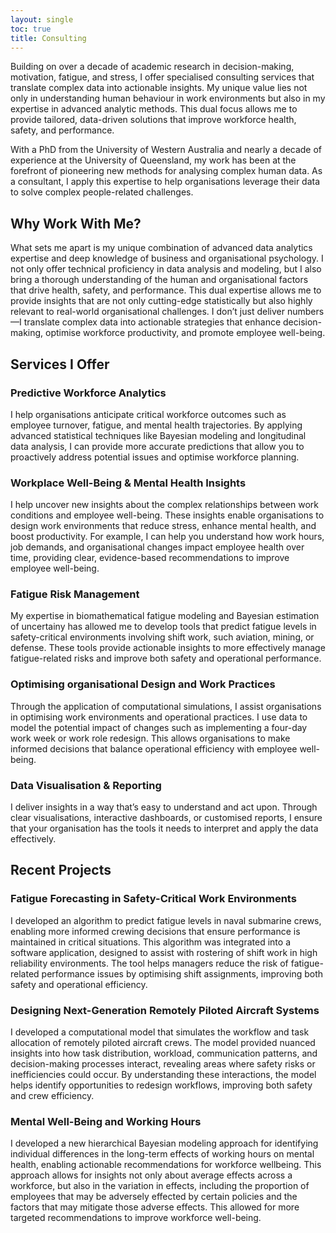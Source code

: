 ```yaml
---
layout: single
toc: true
title: Consulting
---
```


Building on over a decade of academic research in decision-making, motivation, fatigue, and stress, 
I offer specialised consulting services that translate complex data into actionable insights. 
My unique value lies not only in understanding human behaviour in work environments but 
also in my expertise in advanced analytic methods. This dual focus allows me 
to provide tailored, data-driven solutions that improve workforce health, safety, and performance.

With a PhD from the University of Western Australia and nearly a decade of experience at the 
University of Queensland, my work has been at the forefront of pioneering new methods for 
analysing complex human data. As a consultant, I apply this expertise to help organisations 
leverage their data to solve complex people-related challenges.

## Why Work With Me?

What sets me apart is my unique combination of advanced data analytics expertise and deep knowledge 
of business and organisational psychology. I not only offer technical proficiency in data analysis 
and modeling, but I also bring a thorough understanding of the human and organisational factors 
that drive health, safety, and performance. This dual expertise allows me to provide insights that 
are not only cutting-edge statistically but also highly relevant to real-world organisational challenges. 
I don’t just deliver numbers—I translate complex data into actionable strategies that enhance 
decision-making, optimise workforce productivity, and promote employee well-being.

## Services I Offer 

### Predictive Workforce Analytics
I help organisations anticipate critical workforce outcomes such as employee turnover, fatigue, 
and mental health trajectories. By applying advanced statistical techniques like Bayesian modeling 
and longitudinal data analysis, I can provide more accurate predictions that allow you to proactively 
address potential issues and optimise workforce planning.

### Workplace Well-Being & Mental Health Insights
I help uncover new insights about the complex relationships between work conditions and employee well-being. 
These insights enable organisations to design work environments that reduce stress, enhance mental health, and 
boost productivity. For example, I can help you understand how work hours, job demands, and 
organisational changes impact employee health over time, providing clear, evidence-based 
recommendations to improve employee well-being.

### Fatigue Risk Management
My expertise in biomathematical fatigue modeling and Bayesian estimation of uncertainy has allowed me to develop 
tools that predict fatigue levels in safety-critical environments involving shift work, such aviation, 
mining, or defense. These tools provide actionable insights to more effectively manage fatigue-related risks and 
improve both safety and operational performance.

### Optimising organisational Design and Work Practices
Through the application of computational simulations, I assist organisations in 
optimising work environments and operational practices. I use data to model the potential impact 
of changes such as implementing a four-day work week or work role redesign. This allows 
organisations to make informed decisions that balance operational efficiency with employee well-being.

### Data Visualisation & Reporting
I deliver insights in a way that’s easy to understand and act upon. Through clear visualisations, 
interactive dashboards, or customised reports, I ensure that your organisation has the tools it 
needs to interpret and apply the data effectively.

## Recent Projects

### Fatigue Forecasting in Safety-Critical Work Environments
I developed an algorithm to predict fatigue levels in naval submarine crews, enabling more informed 
crewing decisions that ensure performance is maintained in critical situations. This algorithm was integrated 
into a software application, designed to assist with rostering of shift work in high reliability environments. 
The tool helps managers reduce the risk of fatigue-related performance issues by optimising 
shift assignments, improving both safety and operational efficiency.

### Designing Next-Generation Remotely Piloted Aircraft Systems
I developed a computational model that simulates the workflow and task allocation of remotely piloted 
aircraft crews. The model provided nuanced insights into how task distribution, workload, communication 
patterns, and decision-making processes interact, revealing areas where safety risks or inefficiencies 
could occur. By understanding these interactions, the model helps identify opportunities to redesign 
workflows, improving both safety and crew efficiency.

### Mental Well-Being and Working Hours
I developed a new hierarchical Bayesian modeling approach for identifying individual differences in the long-term effects of 
working hours on mental health, enabling actionable recommendations for workforce wellbeing. This approach allows for insights
not only about average effects across a workforce, but also in the variation in effects, including the proportion of employees that
may be adversely effected by certain policies and the factors that may mitigate those adverse effects. This allowed for more 
targeted recommendations to improve workforce well-being.
